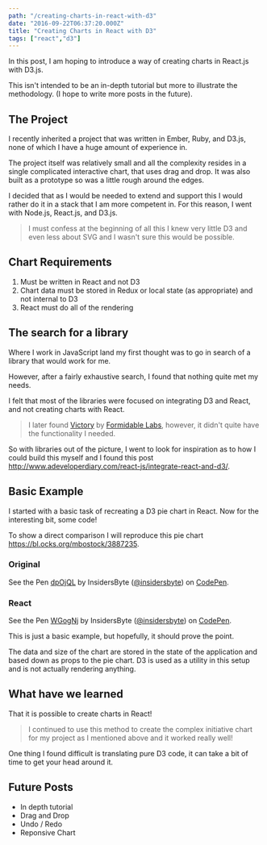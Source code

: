 ```yaml
---
path: "/creating-charts-in-react-with-d3"
date: "2016-09-22T06:37:20.000Z"
title: "Creating Charts in React with D3"
tags: ["react","d3"]
---
```


In this post, I am hoping to introduce a way of creating charts in React.js with
D3.js.

This isn't intended to be an in-depth tutorial but more to illustrate the
methodology. (I hope to write more posts in the future).

## The Project

I recently inherited a project that was written in Ember, Ruby, and D3.js, none
of which I have a huge amount of experience in.

The project itself was relatively small and all the complexity resides in a
single complicated interactive chart, that uses drag and drop. It was also built
as a prototype so was a little rough around the edges.

I decided that as I would be needed to extend and support this I would rather do
it in a stack that I am more competent in. For this reason, I went with Node.js,
React.js, and D3.js.

> I must confess at the beginning of all this I knew very little D3 and even
> less about SVG and I wasn't sure this would be possible.

## Chart Requirements

1. Must be written in React and not D3
1. Chart data must be stored in Redux or local state (as appropriate) and not
   internal to D3
1. React must do all of the rendering

## The search for a library

Where I work in JavaScript land my first thought was to go in search of a
library that would work for me.

However, after a fairly exhaustive search, I found that nothing quite met my
needs.

I felt that most of the libraries were focused on integrating D3 and React, and
not creating charts with React.

> I later found [Victory](https://github.com/FormidableLabs/victory) by
> [Formidable Labs](https://github.com/FormidableLabs), however, it didn't quite
> have the functionality I needed.

So with libraries out of the picture, I went to look for inspiration as to how I
could build this myself and I found this post
http://www.adeveloperdiary.com/react-js/integrate-react-and-d3/.

## Basic Example

I started with a basic task of recreating a D3 pie chart in React. Now for the
interesting bit, some code!

To show a direct comparison I will reproduce this pie chart
https://bl.ocks.org/mbostock/3887235.

### Original

<p data-height="573" data-theme-id="0" data-slug-hash="dpOjQL" data-default-tab="js" data-user="insidersbyte" data-embed-version="2" class="codepen">See the Pen <a href="http://codepen.io/insidersbyte/pen/dpOjQL/">dpOjQL</a> by InsidersByte (<a href="http://codepen.io/insidersbyte">@insidersbyte</a>) on <a href="http://codepen.io">CodePen</a>.</p>
<script async src="//assets.codepen.io/assets/embed/ei.js"></script>

### React

<p data-height="573" data-theme-id="0" data-slug-hash="WGogNj" data-default-tab="js" data-user="insidersbyte" data-embed-version="2" class="codepen">See the Pen <a href="http://codepen.io/insidersbyte/pen/WGogNj/">WGogNj</a> by InsidersByte (<a href="http://codepen.io/insidersbyte">@insidersbyte</a>) on <a href="http://codepen.io">CodePen</a>.</p>
<script async src="//assets.codepen.io/assets/embed/ei.js"></script>

This is just a basic example, but hopefully, it should prove the point.

The data and size of the chart are stored in the state of the application and
based down as props to the pie chart. D3 is used as a utility in this setup and
is not actually rendering anything.

## What have we learned

That it is possible to create charts in React!

> I continued to use this method to create the complex initiative chart for my
> project as I mentioned above and it worked really well!

One thing I found difficult is translating pure D3 code, it can take a bit of
time to get your head around it.

## Future Posts

* In depth tutorial
* Drag and Drop
* Undo / Redo
* Reponsive Chart
